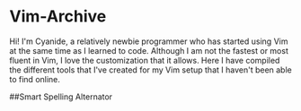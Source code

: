 # Vim-Archive

Hi! I'm Cyanide, a relatively newbie programmer who has started using Vim at the same time as I learned to code. 
Although I am not the fastest or most fluent in Vim, I love the customization that it allows. 
Here I have compiled the different tools that I've created for my Vim setup that I haven't been able to find online.


##Smart Spelling Alternator

